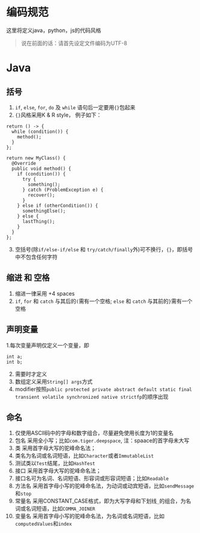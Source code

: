 
# 编码规范
这里将定义java，python，js的代码风格

> 说在前面的话：请首先设定文件编码为UTF-8

# Java
## 括号
1. `if`, `else`, `for`, `do` 及 `while` 语句后一定要用`{}`包起来
2. `{}`风格采用K & R style， 例子如下：
```
return () -> {
  while (condition()) {
    method();
  }
};

return new MyClass() {
  @Override
  public void method() {
    if (condition()) {
      try {
        something();
      } catch (ProblemException e) {
        recover();
      }
    } else if (otherCondition()) {
      somethingElse();
    } else {
      lastThing();
    }
  }
};
```

3. 空括号(除`if/else-if/else` 和 `try/catch/finally`外)可不换行，`{}`，即括号中不包含任何字符

## 缩进 和 空格
1. 缩进一律采用 +4 spaces
2. `if`, `for` 和 `catch` 与其后的`(`需有一个空格; `else` 和 `catch` 与其前的`}`需有一个空格

## 声明变量
1.每次变量声明仅定义一个变量，即
```
int a;
int b;
```

2. 需要时才定义
3. 数组定义采用`String[] args`方式
4. modifier按照`public protected private abstract default static final transient volatile synchronized native strictfp`的顺序出现

## 命名
1. 仅使用ASCII码中的字母和数字组合，尽量避免使用长度为1的变量名
2. 包名 采用全小写；比如`com.tiger.deepspace`, 注：spaace的首字母未大写
3. 类 采用首字母大写的驼峰命名法；
  1. 类名为名词或名词短语，比如`Character`或者`ImmutableList`
  2. 测试类以`Test`结尾，比如`HashTest`
4. 接口 采用首字母大写的驼峰命名法；
  1. 接口名可为名词、名词短语、形容词或形容词短语；比如`Readable`
5. 方法名 采用首字母小写的驼峰命名法，为动词或动宾短语，比如`sendMessage`和`stop`
6. 常量名 采用CONSTANT_CASE格式，即为大写字母和下划线`_`的组合，为名词或名词短语，比如`COMMA_JOINER`
7. 变量名 采用首字母小写的驼峰命名法，为名词或名词短语，比如`computedValues`和`index`
